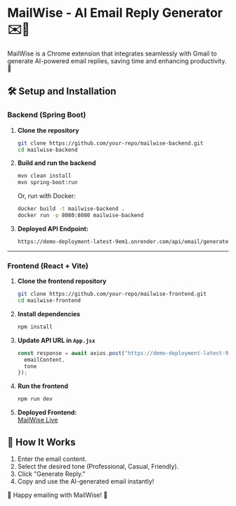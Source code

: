 # MailWise - AI Email Reply Generator ✉️🤖

MailWise is a Chrome extension that integrates seamlessly with Gmail to generate AI-powered email replies, saving time and enhancing productivity. 🚀

## 🛠️ Setup and Installation

### Backend (Spring Boot)

1. **Clone the repository**
   ```sh
   git clone https://github.com/your-repo/mailwise-backend.git
   cd mailwise-backend
   ```

2. **Build and run the backend**
   ```sh
   mvn clean install
   mvn spring-boot:run
   ```
   Or, run with Docker:
   ```sh
   docker build -t mailwise-backend .
   docker run -p 8080:8080 mailwise-backend
   ```

3. **Deployed API Endpoint:**  
   ```
   https://demo-deployment-latest-9em1.onrender.com/api/email/generate
   ```

---

### Frontend (React + Vite)

1. **Clone the frontend repository**
   ```sh
   git clone https://github.com/your-repo/mailwise-frontend.git
   cd mailwise-frontend
   ```

2. **Install dependencies**
   ```sh
   npm install
   ```

3. **Update API URL in `App.jsx`**
   ```jsx
   const response = await axios.post("https://demo-deployment-latest-9em1.onrender.com/api/email/generate", {
     emailContent,
     tone
   });
   ```

4. **Run the frontend**
   ```sh
   npm run dev
   ```

5. **Deployed Frontend:**  
   [MailWise Live](https://mail-wise.vercel.app/)

## 🎯 How It Works
1. Enter the email content.
2. Select the desired tone (Professional, Casual, Friendly).
3. Click "Generate Reply."
4. Copy and use the AI-generated email instantly!

📩 Happy emailing with MailWise! 🚀

